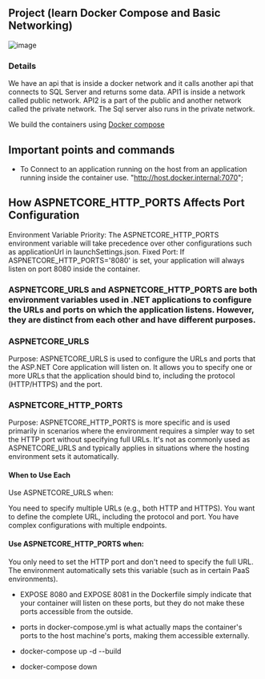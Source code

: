 ## Project (learn Docker Compose and Basic Networking)
![image](https://github.com/user-attachments/assets/22432b2c-1310-419e-bd77-bc768c769dc6)

### Details
We have an api that is inside a docker network and it calls another api that connects to SQL Server and returns some data. API1 is inside a network called public network. API2 is a part of the public and another network called the private network. The Sql server also runs in the private network.

<p>
We build the containers using <a href="./docker-compose.yml"> Docker compose</a> 
  
</p>

 ## Important points and commands
 - To Connect to an application running on the host from an application running inside the container use. 
    "http://host.docker.internal:7070";

## How ASPNETCORE_HTTP_PORTS Affects Port Configuration
Environment Variable Priority: The ASPNETCORE_HTTP_PORTS environment variable will take precedence over other configurations such as applicationUrl in launchSettings.json.
Fixed Port: If ASPNETCORE_HTTP_PORTS='8080' is set, your application will always listen on port 8080 inside the container. 

### ASPNETCORE_URLS and ASPNETCORE_HTTP_PORTS are both environment variables used in .NET applications to configure the URLs and ports on which the application listens. However, they are distinct from each other and have different purposes.

### ASPNETCORE_URLS
Purpose: ASPNETCORE_URLS is used to configure the URLs and ports that the ASP.NET Core application will listen on. It allows you to specify one or more URLs that the application should bind to, including the protocol (HTTP/HTTPS) and the port.

### ASPNETCORE_HTTP_PORTS
Purpose: ASPNETCORE_HTTP_PORTS is more specific and is used primarily in scenarios where the environment requires a simpler way to set the HTTP port without specifying full URLs. It's not as commonly used as ASPNETCORE_URLS and typically applies in situations where the hosting environment sets it automatically.

#### When to Use Each
Use ASPNETCORE_URLS when:

You need to specify multiple URLs (e.g., both HTTP and HTTPS).
You want to define the complete URL, including the protocol and port.
You have complex configurations with multiple endpoints.

#### Use ASPNETCORE_HTTP_PORTS when:

You only need to set the HTTP port and don't need to specify the full URL.
The environment automatically sets this variable (such as in certain PaaS environments).
 - EXPOSE 8080 and EXPOSE 8081 in the Dockerfile simply indicate that your container will listen on these ports, but they do not make these ports accessible from the outside.

- ports in docker-compose.yml is what actually maps the container's ports to the host machine's ports, making them accessible externally.

- docker-compose up -d --build
- docker-compose down
